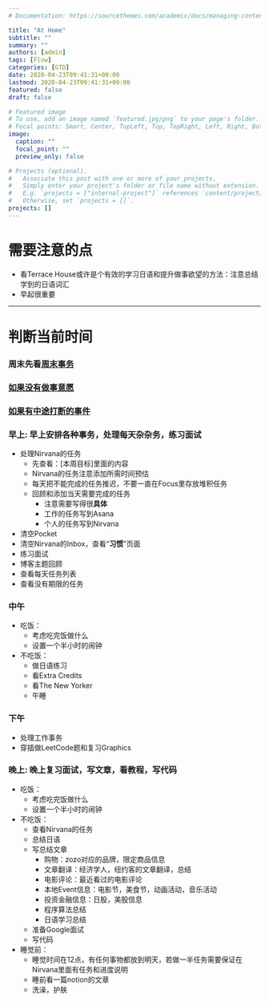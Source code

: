 ```yaml
---
# Documentation: https://sourcethemes.com/academic/docs/managing-content/

title: "At Home"
subtitle: ""
summary: ""
authors: [admin]
tags: [Flow]
categories: [GTD]
date: 2020-04-23T09:41:31+09:00
lastmod: 2020-04-23T09:41:31+09:00
featured: false
draft: false

# Featured image
# To use, add an image named `featured.jpg/png` to your page's folder.
# Focal points: Smart, Center, TopLeft, Top, TopRight, Left, Right, BottomLeft, Bottom, BottomRight.
image:
  caption: ""
  focal_point: ""
  preview_only: false

# Projects (optional).
#   Associate this post with one or more of your projects.
#   Simply enter your project's folder or file name without extension.
#   E.g. `projects = ["internal-project"]` references `content/project/deep-learning/index.md`.
#   Otherwise, set `projects = []`.
projects: []
---
```


# 需要注意的点

- 看Terrace House或许是个有效的学习日语和提升做事欲望的方法：注意总结学到的日语词汇
- 早起很重要

------



# 判断当前时间

### 周末先看[周末事务](../weekends)

### [如果没有做事意愿](../none-todo)

### [如果有中途打断的事件](../interruption)

### 早上: 早上安排各种事务，处理每天杂杂务，**练习面试**

- 处理Nirvana的任务
  - 先查看：[本周目标]里面的内容
  - Nirvana的任务注意添加所需时间预估
  - 每天把不能完成的任务推迟，不要一直在Focus里存放堆积任务
  - 回顾和添加当天需要完成的任务
    - 注意需要写得很**具体**
    - 工作的任务写到Asana
    - 个人的任务写到Nirvana
- 清空Pocket
- 清空Nirvana的Inbox，查看“**习惯**”页面
- 练习面试
- 博客主题回顾
- 查看每天任务列表
- 查看没有期限的任务

### 中午

- 吃饭：
  - 考虑吃完饭做什么
  - 设置一个半小时的闹钟
- 不吃饭：
  - 做日语练习
  - 看Extra Credits
  - 看The New Yorker
  - 午睡

### 下午

- 处理工作事务
- 穿插做LeetCode题和复习Graphics

### 晚上: 晚上复习面试，写文章，看教程，写代码

- 吃饭：
  - 考虑吃完饭做什么
  - 设置一个半小时的闹钟
- 不吃饭：
  - 查看Nirvana的任务 
  - 总结日语 
  - 写总结文章
    - 购物：zozo对应的品牌，限定商品信息
    - 文章翻译：经济学人，纽约客的文章翻译，总结
    - 电影评论：最近看过的电影评论
    - 本地Event信息：电影节，美食节，动画活动，音乐活动
    - 投资金融信息：日股，美股信息
    - 程序算法总结
    - 日语学习总结
  - 准备Google面试  
  - 写代码   
- 睡觉前：
  - 睡觉时间在12点，有任何事物都放到明天，若做一半任务需要保证在Nirvana里面有任务和进度说明
  - 睡前看一篇notion的文章
  - 洗澡，护肤
